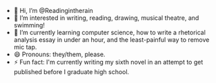 - 👋 Hi, I’m @Readingintherain
- 👀 I’m interested in writing, reading, drawing, musical theatre, and swimming!
- 🌱 I’m currently learning computer science, how to write a rhetorical analysis essay in under an hour, and the least-painful way to remove mic tap.
- 😄 Pronouns: they/them, please.
- ⚡ Fun fact: I'm currently writing my sixth novel in an attempt to get published before I graduate high school. 

<!---
Readingintherain/Readingintherain is a ✨ special ✨ repository because its `README.md` (this file) appears on your GitHub profile.
You can click the Preview link to take a look at your changes.
--->
